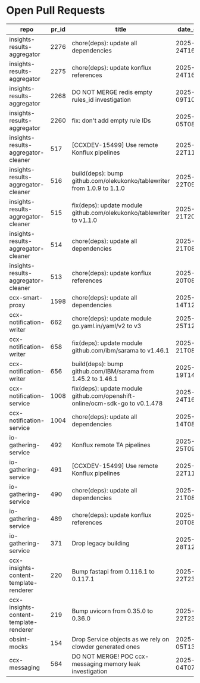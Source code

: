 # Open Pull Requests
repo | pr_id | title | date_created | url | author | ci_status
---|---|---|---|---|---|---
insights-results-aggregator | 2276 | chore(deps): update all dependencies | 2025-09-24T16:47:52Z | https://github.com/RedHatInsights/insights-results-aggregator/pull/2276 | app/red-hat-konflux | failed
insights-results-aggregator | 2275 | chore(deps): update konflux references | 2025-09-24T16:41:37Z | https://github.com/RedHatInsights/insights-results-aggregator/pull/2275 | app/red-hat-konflux | failed
insights-results-aggregator | 2268 | DO NOT MERGE redis empty rules_id investigation | 2025-09-09T10:22:37Z | https://github.com/RedHatInsights/insights-results-aggregator/pull/2268 | Jakub007d | failed
insights-results-aggregator | 2260 | fix: don't add empty rule IDs | 2025-09-05T08:18:51Z | https://github.com/RedHatInsights/insights-results-aggregator/pull/2260 | juandspy | ok
insights-results-aggregator-cleaner | 517 | [CCXDEV-15499] Use remote Konflux pipelines | 2025-09-22T11:29:32Z | https://github.com/RedHatInsights/insights-results-aggregator-cleaner/pull/517 | ikerreyes | failed
insights-results-aggregator-cleaner | 516 | build(deps): bump github.com/olekukonko/tablewriter from 1.0.9 to 1.1.0 | 2025-09-22T09:38:48Z | https://github.com/RedHatInsights/insights-results-aggregator-cleaner/pull/516 | app/dependabot | failed
insights-results-aggregator-cleaner | 515 | fix(deps): update module github.com/olekukonko/tablewriter to v1.1.0 | 2025-09-21T20:25:50Z | https://github.com/RedHatInsights/insights-results-aggregator-cleaner/pull/515 | app/red-hat-konflux | failed
insights-results-aggregator-cleaner | 514 | chore(deps): update all dependencies | 2025-09-21T08:31:52Z | https://github.com/RedHatInsights/insights-results-aggregator-cleaner/pull/514 | app/red-hat-konflux | failed
insights-results-aggregator-cleaner | 513 | chore(deps): update konflux references | 2025-09-20T08:43:30Z | https://github.com/RedHatInsights/insights-results-aggregator-cleaner/pull/513 | app/red-hat-konflux | failed
ccx-smart-proxy | 1598 | chore(deps): update all dependencies | 2025-09-14T12:40:46Z | https://github.com/RedHatInsights/insights-results-smart-proxy/pull/1598 | app/red-hat-konflux | failed
ccx-notification-writer | 662 | chore(deps): update module go.yaml.in/yaml/v2 to v3 | 2025-09-25T12:24:58Z | https://github.com/RedHatInsights/ccx-notification-writer/pull/662 | app/red-hat-konflux | failed
ccx-notification-writer | 658 | fix(deps): update module github.com/ibm/sarama to v1.46.1 | 2025-09-21T08:26:55Z | https://github.com/RedHatInsights/ccx-notification-writer/pull/658 | app/red-hat-konflux | failed
ccx-notification-writer | 656 | build(deps): bump github.com/IBM/sarama from 1.45.2 to 1.46.1 | 2025-09-19T14:06:52Z | https://github.com/RedHatInsights/ccx-notification-writer/pull/656 | app/dependabot | failed
ccx-notification-service | 1008 | fix(deps): update module github.com/openshift-online/ocm-sdk-go to v0.1.478 | 2025-09-24T16:42:53Z | https://github.com/RedHatInsights/ccx-notification-service/pull/1008 | app/red-hat-konflux | failed
ccx-notification-service | 1004 | chore(deps): update all dependencies | 2025-09-14T08:24:33Z | https://github.com/RedHatInsights/ccx-notification-service/pull/1004 | app/red-hat-konflux | failed
io-gathering-service | 492 | Konflux remote TA pipelines | 2025-09-25T09:43:37Z | https://github.com/RedHatInsights/insights-operator-gathering-conditions-service/pull/492 | ikerreyes | failed
io-gathering-service | 491 | [CCXDEV-15499] Use remote Konflux pipelines | 2025-09-22T11:39:14Z | https://github.com/RedHatInsights/insights-operator-gathering-conditions-service/pull/491 | ikerreyes | failed
io-gathering-service | 490 | chore(deps): update all dependencies | 2025-09-21T08:49:32Z | https://github.com/RedHatInsights/insights-operator-gathering-conditions-service/pull/490 | app/red-hat-konflux | failed
io-gathering-service | 489 | chore(deps): update konflux references | 2025-09-20T08:43:25Z | https://github.com/RedHatInsights/insights-operator-gathering-conditions-service/pull/489 | app/red-hat-konflux | failed
io-gathering-service | 371 | Drop legacy building | 2025-03-28T12:35:04Z | https://github.com/RedHatInsights/insights-operator-gathering-conditions-service/pull/371 | ikerreyes | failed
ccx-insights-content-template-renderer | 220 | Bump fastapi from 0.116.1 to 0.117.1 | 2025-09-22T23:06:07Z | https://github.com/RedHatInsights/insights-content-template-renderer/pull/220 | app/dependabot | failed
ccx-insights-content-template-renderer | 219 | Bump uvicorn from 0.35.0 to 0.36.0 | 2025-09-22T23:06:02Z | https://github.com/RedHatInsights/insights-content-template-renderer/pull/219 | app/dependabot | failed
obsint-mocks | 154 | Drop Service objects as we rely on clowder generated ones | 2025-09-05T13:57:45Z | https://github.com/RedHatInsights/obsint-mocks/pull/154 | ikerreyes | ok
ccx-messaging | 564 | DO NOT MERGE! POC ccx-messaging memory leak investigation | 2025-08-04T07:55:03Z | https://github.com/RedHatInsights/insights-ccx-messaging/pull/564 | Jakub007d | failed

